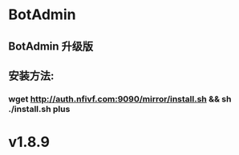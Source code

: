 # BotAdmin
## BotAdmin 升级版
## 安装方法:
### wget http://auth.nfivf.com:9090/mirror/install.sh && sh ./install.sh plus
# v1.8.9
